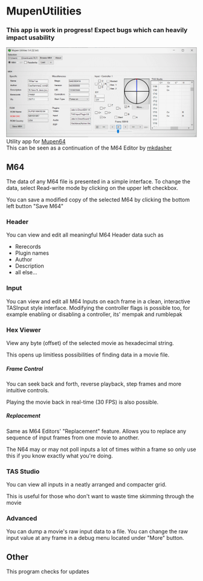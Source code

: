 # MupenUtilities
### __This app is work in progress! Expect bugs which can heavily impact usability__
![MupenUtilities](https://raw.githubusercontent.com/Aurumaker72/MupenUtilities/input-roll/screenshot1.PNG "Mupen64 Utilities")<br>
Utility app for [Mupen64](https://github.com/mkdasher/mupen64-rr-lua-/)<br>
This can be seen as a continuation of the M64 Editor by [mkdasher](https://github.com/mkdasher/)

## M64
The data of any M64 file is presented in a simple interface.
To change the data, select Read-write mode by clicking on the upper left checkbox.

You can save a modified copy of the selected M64 by clicking the bottom left button "Save M64"

### Header
You can view and edit all meaningful M64 Header data such as
- Rerecords
- Plugin names
- Author
- Description
- all else...

### Input
You can view and edit all M64 Inputs on each frame in a clean, interactive TASInput style interface.
Modifying the controller flags is possible too, for example enabling or disabling a controller, its' mempak and rumblepak

### Hex Viewer
View any byte (offset) of the selected movie as hexadecimal string.

This opens up limitless possibilities of finding data in a movie file.

##### Frame Control
You can seek back and forth, reverse playback, step frames and more intuitive controls.

Playing the movie back in real-time (30 FPS) is also possible.

##### Replacement
Same as M64 Editors' "Replacement" feature. Allows you to replace any sequence of input frames from one movie to another. 

The N64 may or may not poll inputs a lot of times within a frame so only use this if you know exactly what you're doing.

### TAS Studio
You can view all inputs in a neatly arranged and compacter grid. 

This is useful for those who don't want to waste time skimming through the movie

### Advanced
You can dump a movie's raw input data to a file.
You can change the raw input value at any frame in a debug menu located under "More" button.

## Other
This program checks for updates
